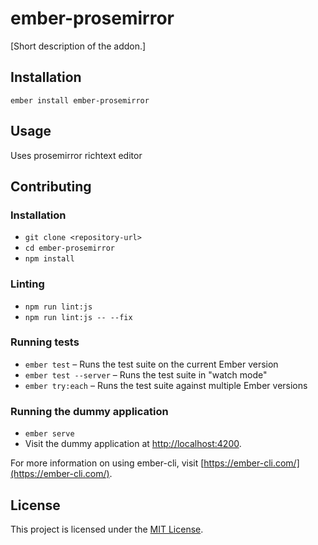 ember-prosemirror
==============================================================================

[Short description of the addon.]

Installation
------------------------------------------------------------------------------

```
ember install ember-prosemirror
```


Usage
------------------------------------------------------------------------------

Uses prosemirror richtext editor


Contributing
------------------------------------------------------------------------------

### Installation

* `git clone <repository-url>`
* `cd ember-prosemirror`
* `npm install`

### Linting

* `npm run lint:js`
* `npm run lint:js -- --fix`

### Running tests

* `ember test` – Runs the test suite on the current Ember version
* `ember test --server` – Runs the test suite in "watch mode"
* `ember try:each` – Runs the test suite against multiple Ember versions

### Running the dummy application

* `ember serve`
* Visit the dummy application at [http://localhost:4200](http://localhost:4200).

For more information on using ember-cli, visit [https://ember-cli.com/](https://ember-cli.com/).

License
------------------------------------------------------------------------------

This project is licensed under the [MIT License](LICENSE.md).
